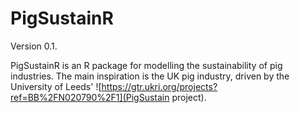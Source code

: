 # PigSustainR

Version 0.1. 

PigSustainR is an R package for modelling the sustainability of pig industries.
The main inspiration is the UK pig industry, driven by the University of Leeds'
![https://gtr.ukri.org/projects?ref=BB%2FN020790%2F1](PigSustain project). 


